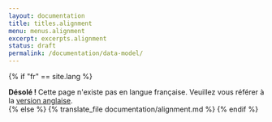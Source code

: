 ```yaml
---
layout: documentation
title: titles.alignment
menu: menus.alignment
excerpt: excerpts.alignment
status: draft
permalink: /documentation/data-model/
---
```

{% if "fr" == site.lang %}
  <div class="alert alert-warning" role="alert">
  <strong>Désolé ! </strong>Cette page n'existe pas en langue française. Veuillez vous référer à la <a href="{{ page.url }}"> version anglaise</a>.
</div>
{% else %}
  {% translate_file documentation/alignment.md %}
 {% endif %}
